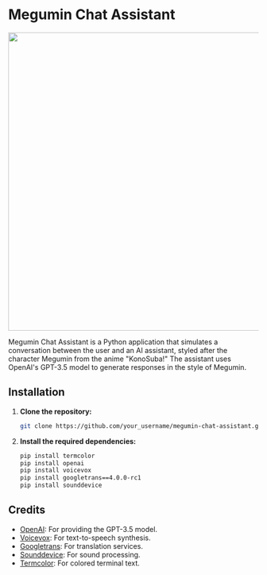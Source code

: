 # Megumin Chat Assistant
<p align='center'>
  <img src="https://cdn140.picsart.com/252099157002212.png", width="600">
  </p>
Megumin Chat Assistant is a Python application that simulates a conversation between the user and an AI assistant, styled after the character Megumin from the anime "KonoSuba!" The assistant uses OpenAI's GPT-3.5 model to generate responses in the style of Megumin.

## Installation

1. **Clone the repository:**

    ```bash
    git clone https://github.com/your_username/megumin-chat-assistant.git
    ```

2. **Install the required dependencies:**

    ```bash
    pip install termcolor
    pip install openai
    pip install voicevox
    pip install googletrans==4.0.0-rc1
    pip install sounddevice
    ```
    
## Credits

- [OpenAI](https://openai.com): For providing the GPT-3.5 model.
- [Voicevox](https://voicevox.hiroshiba.jp/): For text-to-speech synthesis.
- [Googletrans](https://pypi.org/project/googletrans/): For translation services.
- [Sounddevice](https://pypi.org/project/sounddevice/): For sound processing.
- [Termcolor](https://pypi.org/project/termcolor/): For colored terminal text.


